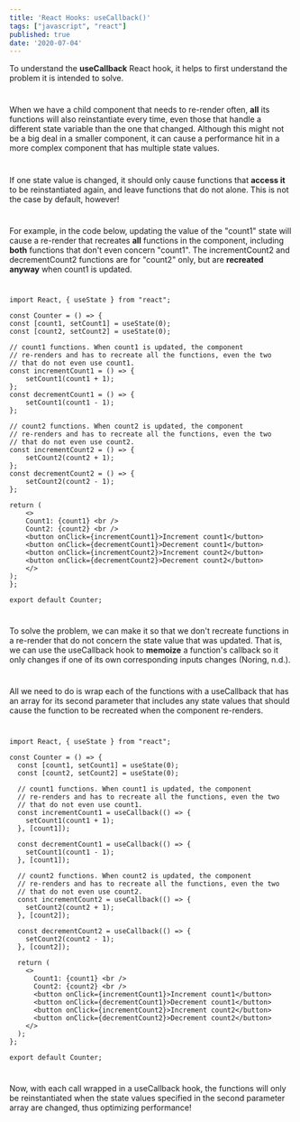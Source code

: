 ```yaml
---
title: 'React Hooks: useCallback()'
tags: ["javascript", "react"]
published: true
date: '2020-07-04'
---
```

To understand the **useCallback** React hook, it helps to first understand the problem it is intended to solve.
#  
When we have a child component that needs to re-render often, **all** its functions will also reinstantiate every time, even those that handle a different state variable than the one that changed. Although this might not be a big deal in a smaller component, it can cause a performance hit in a more complex component that has multiple state values. 
#  
If one state value is changed, it should only cause functions that **access it** to be reinstantiated again, and leave functions that do not alone. This is not the case by default, however!
#  
For example, in the code below, updating the value of the "count1" state will cause a re-render that recreates **all** functions in the component, including **both** functions that don't even concern "count1". The incrementCount2 and decrementCount2 functions are for "count2" only, but are **recreated anyway** when count1 is updated.
#  
```
import React, { useState } from "react";

const Counter = () => {
const [count1, setCount1] = useState(0);
const [count2, setCount2] = useState(0);

// count1 functions. When count1 is updated, the component
// re-renders and has to recreate all the functions, even the two
// that do not even use count1.
const incrementCount1 = () => {
    setCount1(count1 + 1);
};
const decrementCount1 = () => {
    setCount1(count1 - 1);
};

// count2 functions. When count2 is updated, the component
// re-renders and has to recreate all the functions, even the two
// that do not even use count2.
const incrementCount2 = () => {
    setCount2(count2 + 1);
};
const decrementCount2 = () => {
    setCount2(count2 - 1);
};

return (
    <>
    Count1: {count1} <br />
    Count2: {count2} <br />
    <button onClick={incrementCount1}>Increment count1</button>
    <button onClick={decrementCount1}>Decrement count1</button>
    <button onClick={incrementCount2}>Increment count2</button>
    <button onClick={decrementCount2}>Decrement count2</button>
    </>
);
};

export default Counter;                
```
#  
#    
<!-- ![](./images/useCallback-code1.png 'useCallback React Hook Example #1')
#   -->
To solve the problem, we can make it so that we don't recreate functions in a re-render that do not concern the state value that was updated. That is, we can use the useCallback hook to **memoize** a function's callback so it only changes if one of its own corresponding inputs changes (Noring, n.d.).
#  
All we need to do is wrap each of the functions with a useCallback that has an array for its second parameter that includes any state values that should cause the function to be recreated when the component re-renders.
#  
```
import React, { useState } from "react";

const Counter = () => {
  const [count1, setCount1] = useState(0);
  const [count2, setCount2] = useState(0);

  // count1 functions. When count1 is updated, the component
  // re-renders and has to recreate all the functions, even the two
  // that do not even use count1.
  const incrementCount1 = useCallback(() => {
    setCount1(count1 + 1);
  }, [count1]);

  const decrementCount1 = useCallback(() => {
    setCount1(count1 - 1);
  }, [count1]);

  // count2 functions. When count2 is updated, the component
  // re-renders and has to recreate all the functions, even the two
  // that do not even use count2.
  const incrementCount2 = useCallback(() => {
    setCount2(count2 + 1);
  }, [count2]);

  const decrementCount2 = useCallback(() => {
    setCount2(count2 - 1);
  }, [count2]);

  return (
    <>
      Count1: {count1} <br />
      Count2: {count2} <br />
      <button onClick={incrementCount1}>Increment count1</button>
      <button onClick={decrementCount1}>Decrement count1</button>
      <button onClick={incrementCount2}>Increment count2</button>
      <button onClick={decrementCount2}>Decrement count2</button>
    </>
  );
};

export default Counter;
```
#  
#                
Now, with each call wrapped in a useCallback hook, the functions will only be reinstantiated when the state values specified in the second parameter array are changed, thus optimizing performance!
